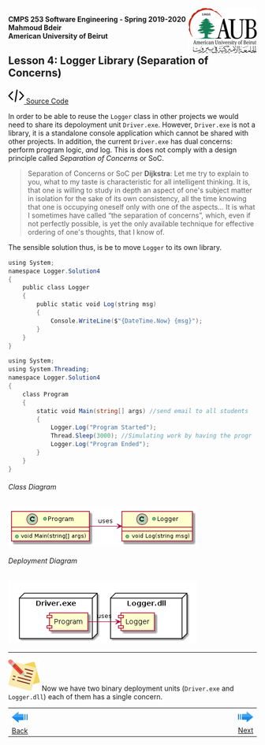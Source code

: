 <img style="float: right;" src="../../Images/aublogosmall.png"> 

**CMPS 253 Software Engineering - Spring 2019-2020 \
Mahmoud Bdeir \
American University of Beirut**
 


## Lesson 4: Logger Library (Separation of Concerns)

<a href="./"><img src='../../Images/code.png'> Source Code</a>

In order to be able to reuse the `Logger` class in other projects we would need to share its depoloyment unit `Driver.exe`. However, `Driver.exe` is not a library, it is a standalone console application which cannot be shared with other projects. In addition, the current `Driver.exe` has dual concerns: perform program logic, *and* log. This is does not comply with a design principle called *Separation of Concerns* or SoC. 

> Separation of Concerns or SoC per **Dijkstra**: Let me try to explain to you, what to my taste is characteristic for all intelligent thinking. It is, that one is willing to study in depth an aspect of one's subject matter in isolation for the sake of its own consistency, all the time knowing that one is occupying oneself only with one of the aspects... It is what I sometimes have called “the separation of concerns”, which, even if not perfectly possible, is yet the only available technique for effective ordering of one's thoughts, that I know of. 

The sensible solution thus, is be to move `Logger` to its own library. 



```C#
using System;
namespace Logger.Solution4
{
    public class Logger
    {
        public static void Log(string msg)
        {
            Console.WriteLine($"{DateTime.Now} {msg}");
        }
    }
}
```

```C#
using System;
using System.Threading;
namespace Logger.Solution4
{
    class Program
    {
        static void Main(string[] args) //send email to all students
        {
            Logger.Log("Program Started");
            Thread.Sleep(3000); //Simulating work by having the progr
            Logger.Log("Program Ended");
        }
    }
}
```


###### Class Diagram
![Lesson 4 Class Diagram](../PlantUML/Class-Diagram.png)
###### Deployment Diagram
![Lesson 4 Deployment Diagram](../PlantUML/Deployment-Diagram.png)

_____

![note icon](../../Images/note.png 'Note') Now we have two binary deployment units (`Driver.exe` and `Logger.dll`) each of them has a single concern.


<table style='width=100%;'>
<tr>
<td><a href="../../../../tree/master/Lesson%2003%20Logger%20Class"><img src='../../Images/leftarrow.png'> Back</a></td>
<td width="100%"></td>
<td><a href="../../../../tree/master/Lesson%2005%20Log%20To%20File/Solution%200%20LogToFile%20Method/Source%20Code"><img src='../../Images/rightarrow.png'> Next</a></td>
</tr>
</table>
